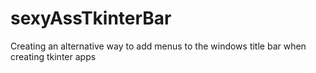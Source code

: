 # sexyAssTkinterBar
Creating an alternative way to add menus to the windows title bar when creating tkinter apps
